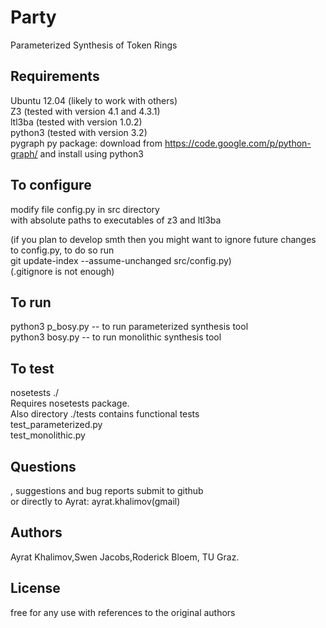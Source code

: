 Party
=====

Parameterized Synthesis of Token Rings

## Requirements ##
Ubuntu 12.04 (likely to work with others)            
Z3 (tested with version 4.1 and 4.3.1)      
ltl3ba (tested with version 1.0.2)       
python3 (tested with version 3.2)       
pygraph py package: download from https://code.google.com/p/python-graph/ 
and install using python3

## To configure ##
modify file config.py in src directory     
with absolute paths to executables of z3 and ltl3ba       

(if you plan to develop smth then you might want 
to ignore future changes to config.py, to do so run            
git update-index --assume-unchanged src/config.py)          
(.gitignore is not enough)           

## To run ##
python3 p_bosy.py -- to run parameterized synthesis tool         
python3 bosy.py -- to run monolithic synthesis tool         

## To test ##
nosetests ./        
Requires nosetests package.      
Also directory ./tests contains functional tests          
test_parameterized.py       
test_monolithic.py       

## Questions ##
, suggestions and bug reports submit to github      
or directly to Ayrat: ayrat.khalimov(gmail)

## Authors ##
Ayrat Khalimov,Swen Jacobs,Roderick Bloem, TU Graz.

## License ## 
free for any use with references to the original authors

